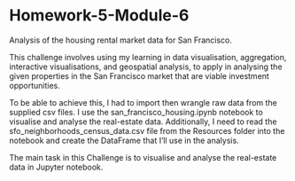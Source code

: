 # Homework-5-Module-6
Analysis of the housing rental market data for San Francisco. 

This challenge involves using my learning in data visualisation, aggregation, interactive visualisations, and geospatial analysis, to apply in analysing the given properties in the San Francisco market that are viable investment opportunities.

To be able to achieve this, I had to import then wrangle raw data from the supplied csv files. I use the san_francisco_housing.ipynb notebook to visualise and analyse the real-estate data. Additionally, I need to read the sfo_neighborhoods_census_data.csv file from the Resources folder into the notebook and create the DataFrame that I’ll use in the analysis.

The main task in this Challenge is to visualise and analyse the real-estate data in Jupyter notebook. 
